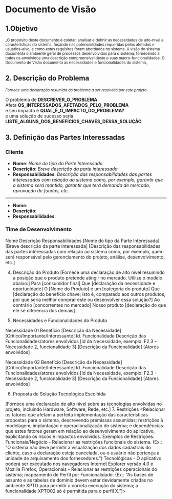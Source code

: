 # Documento de Visão 

## 1.Objetivo  
<sub>
_O propósito deste documento é coletar, analisar e definir as necessidades de alto-nível e características do sistema, focando nas potencialidades requeridas pelos afetados e usuários-alvo, e como estes requisitos foram abordados no sistema.
A visão do sistema documenta o ambiente geral de processos desenvolvidos para o sistema, fornecendo a todos os envolvidos uma descrição compreensível deste e suas macro-funcionalidades.
O Documento de Visão documenta as necessidades e funcionalidades do sistema_
</sub>  

## 2. Descrição do Problema  
<sub>_Fornece uma declaração resumida do problema a ser resolvido por este projeto._</sub>  

O problema de **DESCREVER_O_PROBLEMA**  
Afeta **OS_INTERESSADOS_AFETADOS_PELO_PROBLEMA**  
e seu impacto é **QUAL_É_O_IMPACTO_DO_PROBLEMA?**  
e uma solução de sucesso seria **LISTE_ALGUNS_DOS_BENEFÍCIOS_CHAVES_DESSA_SOLUÇÃO**  

## 3. Definição das Partes Interessadas  

### Cliente  

 - **Nome**: _Nome do tipo da Parte Interessada_  
 - **Descrição**: _Breve descrição da parte interessada_  
 - **Responsabilidades**: _Descrição das responsabilidades das partes interessadas com relação ao sistema como, por exemplo, garantir que o sistema será mantido, garantir que terá demanda de mercado, aprovação de fundos, etc._   

*****

 - **Nome**:  
 - **Descrição**:  
 - **Responsabilidades**: 

### Time de Desenvolvimento

Nome
Descrição
Responsabilidades
[Nome do tipo da Parte Interessada]
[Breve descrição da parte interessada]
[Descrição das responsabilidades das partes interessadas com relação ao sistema como, por exemplo, quem será responsável pelo gerenciamento do projeto, análise, desenvolvimento, etc.]










4.	Descrição do Produto
[Fornece uma declaração de alto nível resumindo a posição que o produto pretende atingir no mercado. Utilize o modelo abaixo:]
Para
[consumidor final]
Que
[declaração da necessidade e oportunidade]
O [Nome do Produto]
é um [categoria do produto]
Que
[declaração do benefício chave; isto é, comparado aos outros produtos, por que seria melhor comprar este ou desenvolver essa solução?]
Ao contrário
[concorrentes no mercado]
Nosso produto
[declaração do que ele se diferencia dos demais]

5.	Necessidades e Funcionalidades do Produto
	
Necessidade 01
Benefício
[Descrição da Necessidade]
[Critico/Importante/Interessante]
Id. Funcionalidade
Descrição das Funcionalidades/atores envolvidos
[Id da Necessidade, exemplo: F2.3 – Necessidade 2, funcionalidade 3]
[Descrição da Funcionalidade]
[Atores envolvidos]













Necessidade 02
Benefício
[Descrição da Necessidade]
[Critico/Importante/Interessante]
Id. Funcionalidade
Descrição das Funcionalidades/atores envolvidos
[Id da Necessidade, exemplo: F2.3 – Necessidade 2, funcionalidade 3]
[Descrição da Funcionalidade]
[Atores envolvidos]















6.	Proposta de Solução Tecnológica Escolhida

[Fornece uma declaração de alto nível sobre as tecnologias envolvidas no projeto, incluindo Hardware, Software, Rede, etc.]
7.	Restrições
<Relacionar os fatores que afetam a perfeita implementação das características propostas para o sistema, descrevendo premissas assumidas; restrições à modelagem, implantação e operacionalização do sistema; e dependências que estes fatores geram em relação ao desenvolvimento do aplicativo, explicitando os riscos e impactos envolvidos. 
Exemplos de Restrições:
Funcionais/Negócio - Relacionar as restrições funcionais do sistema. (Ex.: “O sistema não deve permitir a visualização dos dados cadastrais do cliente, caso a declaração esteja cancelada, ou o usuário não pertença à unidade de arquivamento dos fornecedores.”)
Tecnológicas - O aplicativo poderá ser executado nos navegadores Internet Explorer versão 4.0 e Mozilla Firefox;
Operacionais - Relacionar as restrições operacionais do sistema; mapeamento de Perfil por Funcionalidade. (Ex.: “As bases de assunto e as tabelas de domínio devem estar devidamente criadas no ambiente XPTO para permitir a correta execução do sistema; a funcionalidade XPTO02 só é permitida para o perfil X.”)>




